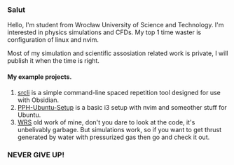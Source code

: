 ### Salut

<!--
**pingponghero12/pingponghero12** is a ✨ _special_ ✨ repository because its `README.md` (this file) appears on your GitHub profile.

Here are some ideas to get you started:

- 🔭 I’m currently working on ...
- 🌱 I’m currently learning ...
- 👯 I’m looking to collaborate on ...
- 🤔 I’m looking for help with ...
- 💬 Ask me about ...
- 📫 How to reach me: ...
- 😄 Pronouns: ...
- ⚡ Fun fact: ...
-->

Hello, I'm student from Wrocław University of Science and Technology. I'm interested in physics simulations and CFDs. My top 1 time waster is configuration of linux and nvim.

Most of my simulation and scientific assosiation related work is private, I will publish it when the time is right.

#### My example projects.
1. [srcli](https://github.com/pingponghero12/CLI-Spaced-Repetition-For-Obsidian) is a simple command-line spaced repetition tool designed for use with Obsidian.
2. [PPH-Ubuntu-Setup](https://github.com/pingponghero12/PPH-Ubuntu-Setup) is a basic i3 setup with nvim and someother stuff for Ubuntu.
3. [WRS](https://github.com/pingponghero12/Water-rocket-simulator) old work of mine, don't you dare to look at the code, it's unbelivably garbage. But simulations work, so if you want to get thrust generated by water with pressurized gas then go and check it out.

### NEVER GIVE UP!

